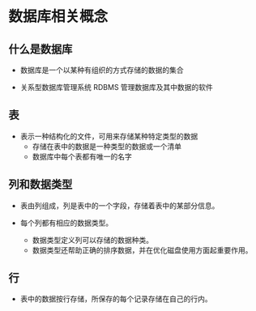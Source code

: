 # 数据库相关概念

## 什么是数据库

* 数据库是一个以某种有组织的方式存储的数据的集合

* 关系型数据库管理系统 RDBMS 管理数据库及其中数据的软件

## 表

* 表示一种结构化的文件，可用来存储某种特定类型的数据
  + 存储在表中的数据是一种类型的数据或一个清单
  + 数据库中每个表都有唯一的名字

## 列和数据类型

* 表由列组成，列是表中的一个字段，存储着表中的某部分信息。

* 每个列都有相应的数据类型。
  + 数据类型定义列可以存储的数据种类。
  + 数据类型还帮助正确的排序数据，并在优化磁盘使用方面起重要作用。

## 行

* 表中的数据按行存储，所保存的每个记录存储在自己的行内。
